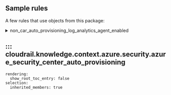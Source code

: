 ## Sample rules
A few rules that use objects from this package:

<details>
<summary>non_car_auto_provisioning_log_analytics_agent_enabled</summary>

```python
--8<--
cloudrail/knowledge/rules/azure/non_context_aware/auto_provisioning_log_analytics_agent_disabled_rule.py
--8<--
```
</details>

## ::: cloudrail.knowledge.context.azure.security.azure_security_center_auto_provisioning
    rendering:
      show_root_toc_entry: false
    selection:
      inherited_members: true
